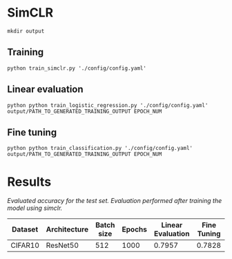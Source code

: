 # SimCLR
```
mkdir output
```


## Training 

```
python train_simclr.py './config/config.yaml'
```

## Linear evaluation

```
python python train_logistic_regression.py './config/config.yaml' output/PATH_TO_GENERATED_TRAINING_OUTPUT EPOCH_NUM
```

## Fine tuning

```
python python train_classification.py './config/config.yaml' output/PATH_TO_GENERATED_TRAINING_OUTPUT EPOCH_NUM
```


# Results

_Evaluated accuracy for the test set. Evaluation performed after training the model using simclr._

| Dataset     | Architecture | Batch size | Epochs | Linear Evaluation | Fine Tuning |
| ------------| ------------ | -----------| ------ | ----------------- |------------ |
| CIFAR10     | ResNet50     | 512        | 1000   | 0.7957            | 0.7828      |


